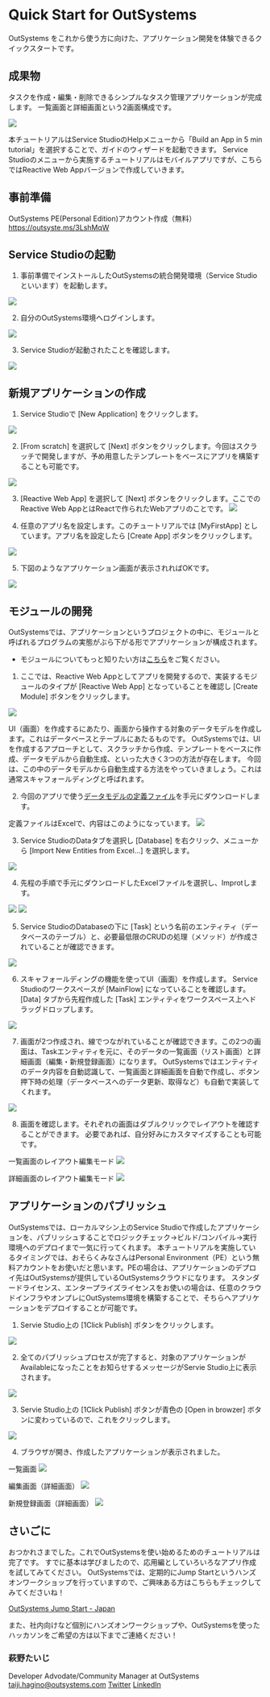 # Quick Start for OutSystems 

OutSystems をこれから使う方に向けた、アプリケーション開発を体験できるクイックスタートです。

## 成果物
タスクを作成・編集・削除できるシンプルなタスク管理アプリケーションが完成します。
一覧画面と詳細画面という2画面構成です。

![](./images/000.png)


本チュートリアルはService StudioのHelpメニューから「Build an App in 5 min tutorial」を選択することで、ガイドのウィザードを起動できます。
Service Studioのメニューから実施するチュートリアルはモバイルアプリですが、こちらではReactive Web Appバージョンで作成していきます。

## 事前準備
OutSystems PE(Personal Edition)アカウント作成（無料）
https://outsyste.ms/3LshMqW

## Service Studioの起動
1. 事前準備でインストールしたOutSystemsの統合開発環境（Service Studioといいます）を起動します。

![](./images/001.png)

2. 自分のOutSystems環境へログインします。

![](./images/002.png)

3. Service Studioが起動されたことを確認します。

![](./images/003.png)

## 新規アプリケーションの作成

1. Service Studioで [New Application] をクリックします。

![](./images/004.png)

2. [From scratch] を選択して [Next] ボタンをクリックします。今回はスクラッチで開発しますが、予め用意したテンプレートをベースにアプリを構築することも可能です。

![](./images/005.png)

3. [Reactive Web App] を選択して [Next] ボタンをクリックします。ここでのReactive Web AppとはReactで作られたWebアプリのことです。
![](./images/006.png)

4. 任意のアプリ名を設定します。このチュートリアルでは [MyFirstApp] としています。アプリ名を設定したら [Create App] ボタンをクリックします。

![](./images/007.png)

5. 下図のようなアプリケーション画面が表示されればOKです。

![](./images/008.png)

## モジュールの開発

OutSystemsでは、アプリケーションというプロジェクトの中に、モジュールと呼ばれるプログラムの実態がぶら下がる形でアプリケーションが構成されます。

* モジュールについてもっと知りたい方は[こちら](https://success.outsystems.com/ja-jp/Documentation/11/Developing_an_Application)をご覧ください。

1. ここでは、Reactive Web Appとしてアプリを開発するので、実装するモジュールのタイプが [Reactive Web App] となっていることを確認し [Create Module] ボタンをクリックします。

![](./images/009.png)

UI（画面）を作成するにあたり、画面から操作する対象のデータモデルを作成します。これはデータベースとテーブルにあたるものです。
OutSystemsでは、UIを作成するアプローチとして、スクラッチから作成、テンプレートをベースに作成、データモデルから自動生成、といった大きく3つの方法が存在します。
今回は、この中のデータモデルから自動生成する方法をやっていきましょう。これは通常スキャフォールディングと呼ばれます。

2. 今回のアプリで使う[データモデルの定義ファイル](./resources/TutorialResource.xlsx)を手元にダウンロードします。

定義ファイルはExcelで、内容はこのようになっています。
![](./images/010.png)

3. Service StudioのDataタブを選択し [Database] を右クリック、メニューから [Import New Entities from Excel...] を選択します。

![](./images/011.png)

4. 先程の手順で手元にダウンロードしたExcelファイルを選択し、Improtします。

![](./images/012.png)
![](./images/013.png)

5. Service StudioのDatabaseの下に [Task] という名前のエンティティ（データベースのテーブル）と、必要最低限のCRUDの処理（メソッド）が作成されていることが確認できます。

![](./images/014.png)

6. スキャフォールディングの機能を使ってUI（画面）を作成します。 Service Studioのワークスペースが [MainFlow] になっていることを確認します。 [Data] タブから先程作成した [Task] エンティティをワークスペース上へドラッグドロップします。

![](./images/015.png)

7. 画面が2つ作成され、線でつながれていることが確認できます。この2つの画面は、Taskエンティティを元に、そのデータの一覧画面（リスト画面）と詳細画面（編集・新規登録画面）になります。 OutSystemsではエンティティのデータ内容を自動認識して、一覧画面と詳細画面を自動で作成し、ボタン押下時の処理（データベースへのデータ更新、取得など）も自動で実装してくれます。

![](./images/016.png)

8. 画面を確認します。それぞれの画面はダブルクリックでレイアウトを確認することができます。 必要であれば、自分好みにカスタマイズすることも可能です。

一覧画面のレイアウト編集モード
![](./images/017.png)

詳細画面のレイアウト編集モード
![](./images/018.png)

## アプリケーションのパブリッシュ

OutSystemsでは、ローカルマシン上のService Studioで作成したアプリケーションを、パブリッシュすることでロジックチェック→ビルド/コンパイル→実行環境へのデプロイまで一気に行ってくれます。
本チュートリアルを実施しているタイミングでは、おそらくみなさんはPersonal Environment（PE）という無料アカウントをお使いだと思います。PEの場合は、アプリケーションのデプロイ先はOutSystemsが提供しているOutSystemsクラウドになります。
スタンダードライセンス、エンタープライズライセンスをお使いの場合は、任意のクラウドインフラやオンプレにOutSystems環境を構築することで、そちらへアプリケーションをデプロイすることが可能です。

1. Servie Studio上の [1Click Publish] ボタンをクリックします。

![](./images/019.png)

2. 全てのパブリッシュプロセスが完了すると、対象のアプリケーションがAvailableになったことをお知らせするメッセージがServie Studio上に表示されます。

![](./images/020.png)

3. Servie Studio上の [1Click Publish] ボタンが青色の [Open in browzer] ボタンに変わっているので、これをクリックします。

![](./images/021.png)

4. ブラウザが開き、作成したアプリケーションが表示されました。

一覧画面
![](./images/022.png)

編集画面（詳細画面）
![](./images/023.png)

新規登録画面（詳細画面）
![](./images/024.png)

## さいごに
おつかれさまでした。これでOutSystemsを使い始めるためのチュートリアルは完了です。 すでに基本は学びましたので、応用編としていろいろなアプリ作成を試してみてください。
OutSystemsでは、定期的にJump Startというハンズオンワークショップを行っていますので、ご興味ある方はこちらもチェックしてみてくださいね！

[OutSystems Jump Start - Japan](https://www.outsystems.com/ja-jp/events/jump-start/apac/japan/)


また、社内向けなど個別にハンズオンワークショップや、OutSystemsを使ったハッカソンをご希望の方は以下までご連絡ください！

### 萩野たいじ
Developer Advodate/Community Manager at OutSystems
taiji.hagino@outsystems.com
[Twitter](https://twitter.com/taiponrock)
[LinkedIn](https://www.linkedin.com/in/taiponrock/)
